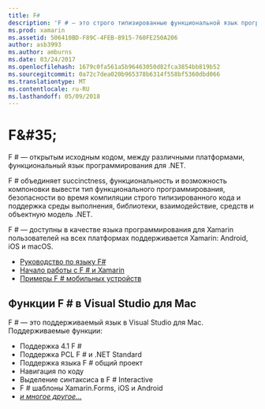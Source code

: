 ```yaml
---
title: F#
description: 'F # — это строго типизированные функциональной язык программирования предназначены для выполнения на платформе .NET'
ms.prod: xamarin
ms.assetid: 506410BD-F89C-4FEB-8915-760FE250A206
author: asb3993
ms.author: amburns
ms.date: 03/24/2017
ms.openlocfilehash: 1679c0fa561a5b96463050d82fca3854bb819b52
ms.sourcegitcommit: 0a72c7dea020b965378b6314f558bf5360dbd066
ms.translationtype: MT
ms.contentlocale: ru-RU
ms.lasthandoff: 05/09/2018
---
```

# <a name="f35"></a>F&AMP;#35;

F # — открытым исходным кодом, между различными платформами, функциональный язык программирования для .NET.

F # объединяет succinctness, функциональность и возможность компоновки вывести тип функционального программирования, безопасности во время компиляции строго типизированного кода и поддержка среды выполнения, библиотеки, взаимодействие, средств и объектную модель .NET.

F # — доступны в качестве языка программирования для Xamarin пользователей на всех платформах поддерживается Xamarin: Android, iOS и macOS.

- [Руководство по языку F#](https://docs.microsoft.com/dotnet/fsharp/)
- [Начало работы с F # и Xamarin](overview.md)
- [Примеры F # мобильных устройств](samples.md)

## <a name="f-features-in-visual-studio-for-mac"></a>Функции F # в Visual Studio для Mac

F # — это поддерживаемый язык в Visual Studio для Mac. Поддерживаемые функции:

- Поддержка 4.1 F #
- Поддержка PCL F # и .NET Standard
- Поддержка языка F # общий проект
- Навигация по коду
- Выделение синтаксиса в F # Interactive
- F # шаблоны Xamarin.Forms, iOS и Android
- [*и многое другое...*](https://developer.xamarin.com/releases/studio/xamarin.studio_6.0/xamarin.studio_6.0/#F_Enhancements)
